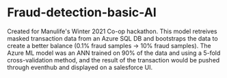 # Fraud-detection-basic-AI

Created for Manulife's Winter 2021 Co-op hackathon. This model retreives masked transaction data from an Azure SQL DB and bootstraps the data to create a better balance (0.1% fraud samples -> 10% fraud samples). 
The Azure ML model was an ANN trained on 90% of the data and using a 5-fold cross-validation method, and the result of the transaction would be pushed through eventhub and displayed on a salesforce UI.
